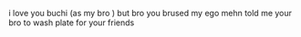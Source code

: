 i love you buchi (as my bro )
but bro you brused my ego mehn
told me your bro to wash plate for your friends 
